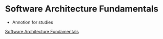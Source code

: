 # Software Architecture Fundamentals

- Annotion for studies

[Software Architecture Fundamentals](https://www.notion.so/Software-Architecture-Fundamentals-af6fe782da0e4c46a69543fd78116b04)
